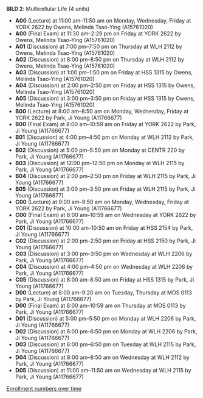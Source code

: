**BILD 2**: Multicellular Life (4 units)

- **A00** (Lecture) at 11:00 am–11:50 am on Monday, Wednesday, Friday at YORK 2622 by Owens, Melinda Tsao-Ying (A15761020)
- **A00** (Final Exam) at 11:30 am–2:29 pm on Friday at YORK 2622 by Owens, Melinda Tsao-Ying (A15761020)
- **A01** (Discussion) at 7:00 pm–7:50 pm on Thursday at WLH 2112 by Owens, Melinda Tsao-Ying (A15761020)
- **A02** (Discussion) at 8:00 pm–8:50 pm on Thursday at WLH 2112 by Owens, Melinda Tsao-Ying (A15761020)
- **A03** (Discussion) at 1:00 pm–1:50 pm on Friday at HSS 1315 by Owens, Melinda Tsao-Ying (A15761020)
- **A04** (Discussion) at 2:00 pm–2:50 pm on Friday at HSS 1315 by Owens, Melinda Tsao-Ying (A15761020)
- **A05** (Discussion) at 3:00 pm–3:50 pm on Friday at HSS 1315 by Owens, Melinda Tsao-Ying (A15761020)
- **B00** (Lecture) at 8:00 am–8:50 am on Monday, Wednesday, Friday at YORK 2622 by Park, Ji Young (A11766677)
- **B00** (Final Exam) at 8:00 am–10:59 am on Friday at YORK 2622 by Park, Ji Young (A11766677)
- **B01** (Discussion) at 4:00 pm–4:50 pm on Monday at WLH 2112 by Park, Ji Young (A11766677)
- **B02** (Discussion) at 5:00 pm–5:50 pm on Monday at CENTR 220 by Park, Ji Young (A11766677)
- **B03** (Discussion) at 12:00 pm–12:50 pm on Monday at WLH 2115 by Park, Ji Young (A11766677)
- **B04** (Discussion) at 2:00 pm–2:50 pm on Friday at WLH 2115 by Park, Ji Young (A11766677)
- **B05** (Discussion) at 3:00 pm–3:50 pm on Friday at WLH 2115 by Park, Ji Young (A11766677)
- **C00** (Lecture) at 9:00 am–9:50 am on Monday, Wednesday, Friday at YORK 2622 by Park, Ji Young (A11766677)
- **C00** (Final Exam) at 8:00 am–10:59 am on Wednesday at YORK 2622 by Park, Ji Young (A11766677)
- **C01** (Discussion) at 10:00 am–10:50 am on Friday at HSS 2154 by Park, Ji Young (A11766677)
- **C02** (Discussion) at 2:00 pm–2:50 pm on Friday at HSS 2150 by Park, Ji Young (A11766677)
- **C03** (Discussion) at 3:00 pm–3:50 pm on Wednesday at WLH 2206 by Park, Ji Young (A11766677)
- **C04** (Discussion) at 4:00 pm–4:50 pm on Wednesday at WLH 2206 by Park, Ji Young (A11766677)
- **C05** (Discussion) at 8:00 am–8:50 am on Friday at HSS 1315 by Park, Ji Young (A11766677)
- **D00** (Lecture) at 8:00 am–9:20 am on Tuesday, Thursday at MOS 0113 by Park, Ji Young (A11766677)
- **D00** (Final Exam) at 8:00 am–10:59 am on Thursday at MOS 0113 by Park, Ji Young (A11766677)
- **D01** (Discussion) at 5:00 pm–5:50 pm on Monday at WLH 2206 by Park, Ji Young (A11766677)
- **D02** (Discussion) at 6:00 pm–6:50 pm on Monday at WLH 2206 by Park, Ji Young (A11766677)
- **D03** (Discussion) at 6:00 pm–6:50 pm on Tuesday at WLH 2115 by Park, Ji Young (A11766677)
- **D04** (Discussion) at 8:00 am–8:50 am on Wednesday at WLH 2112 by Park, Ji Young (A11766677)
- **D05** (Discussion) at 11:00 am–11:50 am on Wednesday at WLH 2115 by Park, Ji Young (A11766677)

[Enrollment numbers over time](./BILD2.tsv)
